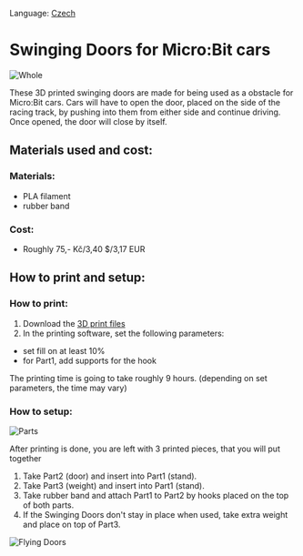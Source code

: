Language: [Czech](README.cs.md)
# Swinging Doors for Micro:Bit cars
![Whole](https://github.com/pslib-cz/2022-p2a-mme-pppp-JakesJakub/assets/91247920/a972b093-5f7a-4146-870c-2eb50b908a64)

  These 3D printed swinging doors are made for being used as a obstacle for Micro:Bit cars. Cars will have to open the door, placed on the side of the racing track, by pushing into them from either side and continue driving. Once opened, the door will close by itself.

## Materials used and cost:
### Materials:
- PLA filament
- rubber band

### Cost:
- Roughly 75,- Kč/3,40 $/3,17 EUR

## How to print and setup:

### How to print:
1. Download the [3D print files](FilesFor3DPrint)
2. In the printing software, set the following parameters:
- set fill on at least 10%
- for Part1, add supports for the hook
  
The printing time is going to take roughly 9 hours. (depending on set parameters, the time may vary)

### How to setup:
![Parts](https://github.com/pslib-cz/2022-p2a-mme-pppp-JakesJakub/assets/91247920/fce6e320-5df5-434b-992b-209d5fcbc50d)

After printing is done, you are left with 3 printed pieces, that you will put together
1. Take Part2 (door) and insert into Part1 (stand).
2. Take Part3 (weight) and insert into Part1 (stand).
3. Take rubber band and attach Part1 to Part2 by hooks placed on the top of both parts.
4. If the Swinging Doors don't stay in place when used, take extra weight and place on top of Part3.

![Flying Doors](https://github.com/pslib-cz/2022-p2a-mme-pppp-JakesJakub/assets/91247920/87acfa26-db0c-4b8d-8b42-fe49f5255caa)
